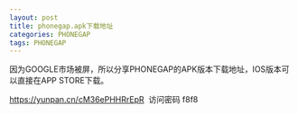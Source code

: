 ```yaml
---
layout: post
title: phonegap.apk下载地址
categories: PHONEGAP
tags: PHONEGAP
---
```


因为GOOGLE市场被屏，所以分享PHONEGAP的APK版本下载地址，IOS版本可以直接在APP STORE下载。

https://yunpan.cn/cM36ePHHRrEpR  访问密码 f8f8